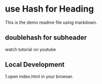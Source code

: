 # use Hash for Heading 

This is the demo readme file using markdown.


## doublehash for subheader

watch tutorial on youtube

## Local Development

1.open index.html in your browser.
